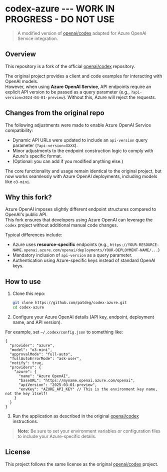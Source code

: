 # codex-azure --- WORK IN PROGRESS - DO NOT USE

> A modified version of [openai/codex](https://github.com/openai/codex) adapted for Azure OpenAI Service integration.

## Overview

This repository is a fork of the official [openai/codex](https://github.com/openai/codex) repository.

The original project provides a client and code examples for interacting with OpenAI models.  
However, when using **Azure OpenAI Service**, API endpoints require an explicit API version to be passed as a query parameter (e.g., `?api-version=2024-04-01-preview`). Without this, Azure will reject the requests.

## Changes from the original repo

The following adjustments were made to enable Azure OpenAI Service compatibility:

- Dynamic API URLs were updated to include an `api-version` query parameter (`?api-version=XXXX`).
- Minor adjustments to the endpoint construction logic to comply with Azure's specific format.
- (Optional: you can add if you modified anything else.)

The core functionality and usage remain identical to the original project, but now works seamlessly with Azure OpenAI deployments, including models like `o3-mini`.

## Why this fork?

Azure OpenAI imposes slightly different endpoint structures compared to OpenAI's public API.  
This fork ensures that developers using Azure OpenAI can leverage the `codex` project without additional manual code changes.

Typical differences include:

- Azure uses **resource-specific** endpoints (e.g., `https://YOUR-RESOURCE-NAME.openai.azure.com/openai/deployments/YOUR-DEPLOYMENT-NAME/...`)
- Mandatory inclusion of `api-version` as a query parameter.
- Authentication using Azure-specific keys instead of standard OpenAI keys.

## How to use

1. Clone this repo:

   ```bash
   git clone https://github.com/patdeg/codex-azure.git
   cd codex-azure
   ```

2. Configure your Azure OpenAI details (API key, endpoint, deployment name, and API version).

For example, set `~/.codex/config.json` to something like:

```
{
  "provider": "azure",
  "model": "o3-mini",
  "approvalMode": "full-auto",
  "fullAutoErrorMode": "ask-user",
  "notify": true,
  "providers": {
    "azure": {
      "name": "Azure OpenAI",
      "baseURL": "https://myname.openai.azure.com/openai",
      "apiVersion": "2025-03-01-preview",
      "envKey": "AZURE_API_KEY" // This is the environment key name, not the key itself!
    }
  }
}
```

3. Run the application as described in the original [openai/codex](https://github.com/openai/codex) instructions.

> **Note:** Be sure to set your environment variables or configuration files to include your Azure-specific details.

## License

This project follows the same license as the original [openai/codex](https://github.com/openai/codex) project.
